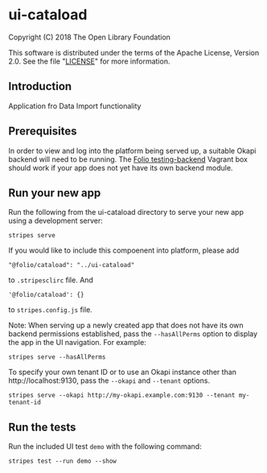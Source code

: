 # ui-cataload

Copyright (C) 2018 The Open Library Foundation

This software is distributed under the terms of the Apache License, Version 2.0. See the file "[LICENSE](LICENSE)" for more information.

## Introduction

Application fro Data Import functionality
## Prerequisites

In order to view and log into the platform being served up, a suitable Okapi backend will need to be running. The [Folio testing-backend](https://app.vagrantup.com/folio/boxes/testing-backend) Vagrant box should work if your app does not yet have its own backend module.

## Run your new app

Run the following from the ui-cataload directory to serve your new app using a development server:
```
stripes serve
```
If you would like to include this compoenent into platform, please add
```
"@folio/cataload": "../ui-cataload"
```
to `.stripesclirc` file.
And
```
'@folio/cataload': {}
```
to `stripes.config.js` file.

Note: When serving up a newly created app that does not have its own backend permissions established, pass the `--hasAllPerms` option to display the app in the UI navigation. For example:
```
stripes serve --hasAllPerms
```

To specify your own tenant ID or to use an Okapi instance other than http://localhost:9130, pass the `--okapi` and `--tenant` options.
```
stripes serve --okapi http://my-okapi.example.com:9130 --tenant my-tenant-id
```

## Run the tests

Run the included UI test `demo` with the following command:
```
stripes test --run demo --show
```

